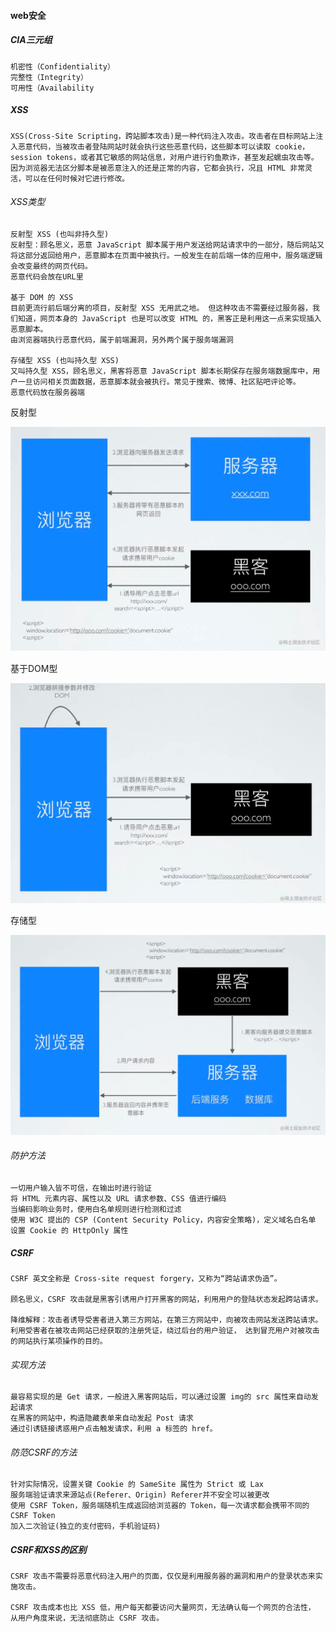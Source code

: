 #### web安全

##### CIA三元组

```
机密性（Confidentiality）
完整性（Integrity）
可用性（Availability
```

##### XSS

```
XSS(Cross-Site Scripting，跨站脚本攻击)是一种代码注入攻击。攻击者在目标网站上注入恶意代码，当被攻击者登陆网站时就会执行这些恶意代码，这些脚本可以读取 cookie，session tokens，或者其它敏感的网站信息，对用户进行钓鱼欺诈，甚至发起蠕虫攻击等。
因为浏览器无法区分脚本是被恶意注入的还是正常的内容，它都会执行，况且 HTML 非常灵活，可以在任何时候对它进行修改。
```

###### XSS类型

```
反射型 XSS (也叫非持久型)
反射型：顾名思义，恶意 JavaScript 脚本属于用户发送给网站请求中的一部分，随后网站又将这部分返回给用户，恶意脚本在页面中被执行。一般发生在前后端一体的应用中，服务端逻辑会改变最终的网页代码。
恶意代码会放在URL里

基于 DOM 的 XSS
目前更流行前后端分离的项目，反射型 XSS 无用武之地。 但这种攻击不需要经过服务器，我们知道，网页本身的 JavaScript 也是可以改变 HTML 的，黑客正是利用这一点来实现插入恶意脚本。
由浏览器端执行恶意代码，属于前端漏洞，另外两个属于服务端漏洞

存储型 XSS (也叫持久型 XSS)
又叫持久型 XSS，顾名思义，黑客将恶意 JavaScript 脚本长期保存在服务端数据库中，用户一旦访问相关页面数据，恶意脚本就会被执行。常见于搜索、微博、社区贴吧评论等。
恶意代码放在服务器端
```

反射型

![image-20220411134237497](\image\image-20220411134237497.png)

基于DOM型

![image-20220411134346626](\image\image-20220411134346626.png)

存储型

![image-20220411134522368](\image\image-20220411134522368.png)

###### 防护方法

```
一切用户输入皆不可信，在输出时进行验证
将 HTML 元素内容、属性以及 URL 请求参数、CSS 值进行编码
当编码影响业务时，使用白名单规则进行检测和过滤
使用 W3C 提出的 CSP (Content Security Policy，内容安全策略)，定义域名白名单
设置 Cookie 的 HttpOnly 属性
```

##### CSRF

```
CSRF 英文全称是 Cross-site request forgery，又称为“跨站请求伪造”。

顾名思义，CSRF 攻击就是黑客引诱用户打开黑客的网站，利用用户的登陆状态发起跨站请求。

降维解释：攻击者诱导受害者进入第三方网站，在第三方网站中，向被攻击网站发送跨站请求。
利用受害者在被攻击网站已经获取的注册凭证，绕过后台的用户验证， 达到冒充用户对被攻击的网站执行某项操作的目的。
```

###### 实现方法

```
最容易实现的是 Get 请求，一般进入黑客网站后，可以通过设置 img的 src 属性来自动发起请求
在黑客的网站中，构造隐藏表单来自动发起 Post 请求
通过引诱链接诱惑用户点击触发请求，利用 a 标签的 href。
```

###### 防范CSRF的方法

```
针对实际情况，设置关键 Cookie 的 SameSite 属性为 Strict 或 Lax
服务端验证请求来源站点(Referer、Origin) Referer并不安全可以被更改
使用 CSRF Token，服务端随机生成返回给浏览器的 Token，每一次请求都会携带不同的 CSRF Token
加入二次验证(独立的支付密码，手机验证码)
```



##### CSRF和XSS的区别

```
CSRF 攻击不需要将恶意代码注入用户的页面，仅仅是利用服务器的漏洞和用户的登录状态来实施攻击。

CSRF 攻击成本也比 XSS 低，用户每天都要访问大量网页，无法确认每一个网页的合法性， 从用户角度来说，无法彻底防止 CSRF 攻击。
```

